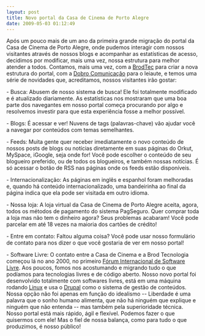 ```yaml
---
layout: post
title: Novo portal da Casa de Cinema de Porto Alegre
date: 2009-05-03 01:12:49
---
```

Após um pouco mais de um ano da primeira grande migração do portal da Casa de Cinema de Porto Alegre, onde pudemos interagir com nossos visitantes através de nossos blogs e acompanhar as estatísticas de acesso, decidimos por modificar, mais uma vez, nossa estrutura para melhor atender a todos. Contamos, mais uma vez, com a [BrodTec](http://www.brod.com.br/) para criar a nova estrutura do portal, com a [Dobro Comunicação](http://comunicacaoexponencial.com.br/) para o leiaute, e temos uma série de novidades que, acreditamos, nossos visitantes irão gostar:

\- Busca: Abusem de nosso sistema de busca! Ele foi totalmente modificado e é atualizado diariamente. As estatísticas nos mostraram que uma boa parte dos navegantes em nosso portal começa procurando por algo e resolvemos investir para que esta experiência fosse a melhor possível.

\- Blogs: É acessar e ver! Nuvens de tags (palavras-chave) vão ajudar você a navegar por conteúdos com temas semelhantes.

\- Feeds: Muita gente quer receber imediatamente o novo conteúdo de nossos posts de blogs ou notícias diretamente em suas páginas do Orkut, MySpace, iGoogle, seja onde for! Você pode escolher o conteúdo de seu blogueiro preferido, ou de todos os blogueiros, e também nossas notícias. É só acessar o botão de RSS nas páginas onde os feeds estão disponíveis.

\- Internacionalização: As páginas em inglês e espanhol foram melhoradas e, quando há conteúdo internacionalizado, uma bandeirinha ao final da página indica que ela pode ser visitada em outro idioma.

\- Nossa loja: A loja virtual da Casa de Cinema de Porto Alegre aceita, agora, todos os métodos de pagamento do sistema PagSeguro. Quer comprar toda a loja mas não tem o dinheiro agora? Seus problemas acabaram! Você pode parcelar em até 18 vezes na maioria dos cartões de crédito!

\- Entre em contato: Faltou alguma coisa? Você pode usar nosso formulário de contato para nos dizer o que você gostaria de ver em nosso portal!

\- Software Livre: O contato entre a Casa de Cinema e a Brod Tecnologia começou lá no ano 2000, no primeiro [Fórum Internacional de Software Livre](http://fisl.org.br/). Aos poucos, fomos nos acostumando e migrando tudo o que podíamos para tecnologias livres e de código aberto. Nosso novo portal foi desenvolvido totalmente com softwares livres, está em uma máquina rodando [Linux](http://pt.wikipedia.org/wiki/Linux) e usa o [Drupal](http://drupal.org/) como o sistema de gestão de conteúdos. Nossa opção não foi apenas em função do idealismo -- Liberdade é uma palavra que o sonho humano alimenta, que não há ninguém que explique e ninguém que não entenda -- mas também pela superioridade técnica. Nosso portal está mais rápido, ágil e flexível. Podemos fazer o que quisermos com ele! Mas o fiel de nossa balança, como para tudo o que produzimos, é nosso público!